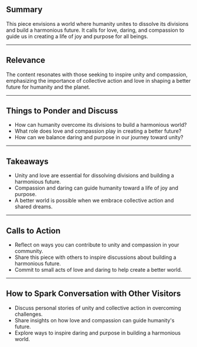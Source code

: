 <!--//meta
Custom Title: Save Us from Ourselves
Enhances: [save-us-from-ourselves.txt]
About: A visionary piece calling for unity, love, and the creation of a harmonious world. It emphasizes the importance of dissolving humanity's divisions and building a future filled with joy, daring, and compassion for all beings.
Description: A poetic call to action for unity, love, and building a better, harmonious world for all.
Primary Keyword: unity
Related Keywords: love, harmony, compassion, daring, humanity's future
Long-Tail Keywords: building a harmonious world through unity and love, dissolving divisions for a better future, creating joy and compassion for all beings
Date: May 9, 2025
Author: `GitHub Copilot`
//meta-->

## Summary

This piece envisions a world where humanity unites to dissolve its divisions and build a harmonious future. It calls for love, daring, and compassion to guide us in creating a life of joy and purpose for all beings.

---

## Relevance

The content resonates with those seeking to inspire unity and compassion, emphasizing the importance of collective action and love in shaping a better future for humanity and the planet.

---

## Things to Ponder and Discuss

- How can humanity overcome its divisions to build a harmonious world?
- What role does love and compassion play in creating a better future?
- How can we balance daring and purpose in our journey toward unity?

---

## Takeaways

- Unity and love are essential for dissolving divisions and building a harmonious future.
- Compassion and daring can guide humanity toward a life of joy and purpose.
- A better world is possible when we embrace collective action and shared dreams.

---

## Calls to Action

- Reflect on ways you can contribute to unity and compassion in your community.
- Share this piece with others to inspire discussions about building a harmonious future.
- Commit to small acts of love and daring to help create a better world.

---

## How to Spark Conversation with Other Visitors

- Discuss personal stories of unity and collective action in overcoming challenges.
- Share insights on how love and compassion can guide humanity's future.
- Explore ways to inspire daring and purpose in building a harmonious world.
